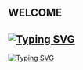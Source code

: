## WELCOME

<!--
**NicolasGS1/NicolasGS1** is a ✨ _special_ ✨ repository because its `README.md` (this file) appears on your GitHub profile.

Here are some ideas to get you started:

- 🔭 I’m currently working on ...
- 🌱 I’m currently learning ...
- 👯 I’m looking to collaborate on ...
- 🤔 I’m looking for help with ...
- 💬 Ask me about ...
- 📫 How to reach me: ...
- 😄 Pronouns: ...
- ⚡ Fun fact: ...
-->
[![Typing SVG](https://readme-typing-svg.herokuapp.com?font=Fira+Code&pause=1000&color=00F70E&width=435&lines=My+name+is+Nicolas+Garavito)](https://git.io/typing-svg)
 -
[![Typing SVG](https://readme-typing-svg.herokuapp.com?font=Fira+Code&pause=1000&color=00F70E&width=435&lines=I'm+Frontend+Web+Developer+)](https://git.io/typing-svg)
